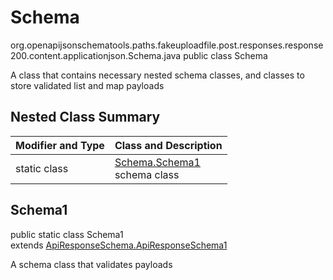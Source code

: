 # Schema
org.openapijsonschematools.paths.fakeuploadfile.post.responses.response200.content.applicationjson.Schema.java
public class Schema

A class that contains necessary nested schema classes, and classes to store validated list and map payloads

## Nested Class Summary
| Modifier and Type | Class and Description |
| ----------------- | ---------------------- |
| static class | [Schema.Schema1](#schema1)<br> schema class |

## Schema1
public static class Schema1<br>
extends [ApiResponseSchema.ApiResponseSchema1](../../../../../../../../components/schemas/ApiResponseSchema.md#apiresponseschema1)

A schema class that validates payloads

